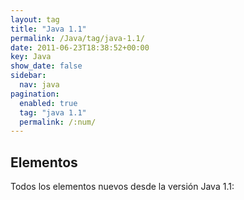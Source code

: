 ```yaml
---
layout: tag
title: "Java 1.1"
permalink: /Java/tag/java-1.1/
date: 2011-06-23T18:38:52+00:00
key: Java
show_date: false
sidebar:
  nav: java
pagination: 
  enabled: true
  tag: "java 1.1"
  permalink: /:num/    
---
```




<h2>Elementos</h2>
Todos los elementos nuevos desde la versión Java 1.1: